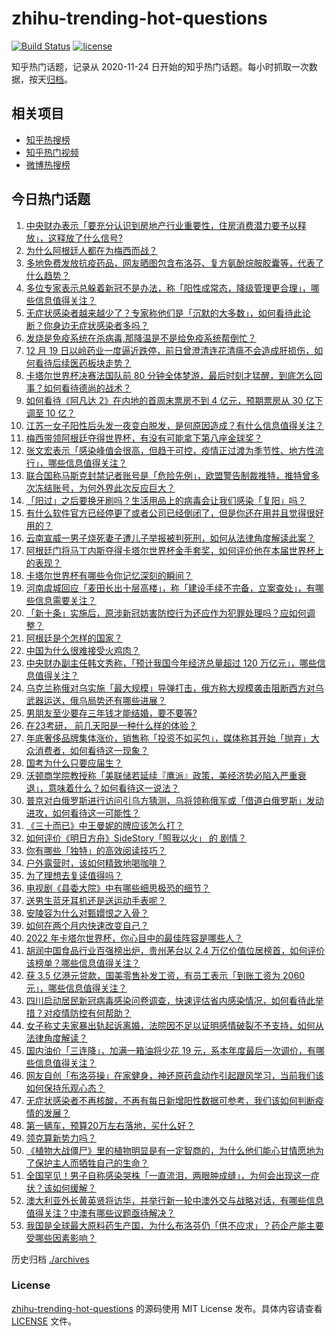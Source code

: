 # zhihu-trending-hot-questions

[![Build Status](https://github.com/justjavac/zhihu-trending-hot-questions/workflows/ci/badge.svg?branch=master)](https://github.com/justjavac/zhihu-trending-hot-questions/actions)
[![license](https://img.shields.io/github/license/justjavac/zhihu-trending-hot-questions)](https://github.com/justjavac/zhihu-trending-hot-questions/blob/master/LICENSE)

知乎热门话题，记录从 2020-11-24
日开始的知乎热门话题。每小时抓取一次数据，按天[归档](./archives)。

## 相关项目

- [知乎热搜榜](https://github.com/justjavac/zhihu-trending-top-search)
- [知乎热门视频](https://github.com/justjavac/zhihu-trending-hot-video)
- [微博热搜榜](https://github.com/justjavac/weibo-trending-hot-search)

## 今日热门话题

<!-- BEGIN -->
<!-- 最后更新时间 Tue Dec 20 2022 02:21:43 GMT+0800 (China Standard Time) -->

1. [中央财办表示「要充分认识到房地产行业重要性，住房消费潜力要予以释放」，这释放了什么信号?](https://www.zhihu.com/question/573073236)
1. [为什么阿根廷人都在为梅西而战？](https://www.zhihu.com/question/573022595)
1. [多地免费发放抗疫药品，网友晒图包含布洛芬、复方氨酚烷胺胶囊等，代表了什么趋势？](https://www.zhihu.com/question/572951937)
1. [多位专家表示总躲着新冠不是办法，称「阳性成常态，降级管理更合理」，哪些信息值得关注？](https://www.zhihu.com/question/573060602)
1. [无症状感染者越来越少了？专家称他们是「沉默的大多数」，如何看待此论断？你身边无症状感染者多吗？](https://www.zhihu.com/question/572958813)
1. [发烧是免疫系统在杀病毒,那降温是不是给免疫系统帮倒忙？](https://www.zhihu.com/question/572749517)
1. [12 月 19 日以岭药业一度逼近跌停，前日曾澄清连花清瘟不会造成肝损伤，如何看待后续医药板块走势？](https://www.zhihu.com/question/573051629)
1. [卡塔尔世界杯决赛法国队前 80 分钟全体梦游，最后时刻才猛醒，到底怎么回事？如何看待德尚的战术？](https://www.zhihu.com/question/573042922)
1. [如何看待《阿凡达 2》在内地的首周末票房不到 4 亿元，预期票房从 30 亿下调至 10 亿？](https://www.zhihu.com/question/573107213)
1. [江苏一女子阳性后头发一夜变白脱发，是何原因造成？有什么信息值得关注？](https://www.zhihu.com/question/573110760)
1. [梅西带领阿根廷夺得世界杯，有没有可能拿下第八座金球奖？](https://www.zhihu.com/question/573059976)
1. [张文宏表示「感染峰值会很高，但趋于可控，疫情正过渡为季节性、地方性流行」，哪些信息值得关注？](https://www.zhihu.com/question/573050085)
1. [联合国称马斯克封禁记者账号是「危险先例」，欧盟警告制裁推特，推特曾多次冻结账号，为何外界此次反应巨大？](https://www.zhihu.com/question/572859221)
1. [「阳过」之后要换牙刷吗？生活用品上的病毒会让我们感染「复阳」吗？](https://www.zhihu.com/question/573032487)
1. [有什么软件官方已经停更了或者公司已经倒闭了，但是你还在用并且觉得很好用的？](https://www.zhihu.com/question/571445355)
1. [云南宣威一男子烧死妻子遭儿子举报被判死刑，如何从法律角度解读此案？](https://www.zhihu.com/question/572721954)
1. [阿根廷门将马丁内斯夺得卡塔尔世界杯金手套奖，如何评价他在本届世界杯上的表现？](https://www.zhihu.com/question/573023318)
1. [卡塔尔世界杯有哪些令你记忆深刻的瞬间？](https://www.zhihu.com/question/573023752)
1. [河南虞城回应「麦田长出十层高楼」，称「建设手续不完备，立案查处」，有哪些信息需要关注？](https://www.zhihu.com/question/573050099)
1. [「新十条」实施后，原涉新冠妨害防控行为还应作为犯罪处理吗？应如何调整？](https://www.zhihu.com/question/573008001)
1. [阿根廷是个怎样的国家？](https://www.zhihu.com/question/64495769)
1. [中国为什么很难接受火鸡肉？](https://www.zhihu.com/question/20638014)
1. [中央财办副主任韩文秀称，「预计我国今年经济总量超过 120 万亿元」，哪些信息值得关注？](https://www.zhihu.com/question/572875089)
1. [乌克兰称俄对乌实施「最大规模」导弹打击，俄方称大规模袭击阻断西方对乌武器运送，俄乌局势还有哪些进展？](https://www.zhihu.com/question/572849852)
1. [男朋友至少要存三年钱才能结婚，要不要等?](https://www.zhihu.com/question/570611872)
1. [在23考研， 前几天阳是一种什么样的体验？](https://www.zhihu.com/question/572687354)
1. [年底奢侈品牌集体涨价，销售称「投资不如买包」，媒体称其开始「抛弃」大众消费者，如何看待这一现象？](https://www.zhihu.com/question/572962952)
1. [国考为什么只要应届生？](https://www.zhihu.com/question/559500786)
1. [沃顿商学院教授称「美联储若延续『鹰派』政策，美经济势必陷入严重衰退」，意味着什么？如何看待这一说法？](https://www.zhihu.com/question/572861436)
1. [普京对白俄罗斯进行访问引乌方猜测，乌将领称俄军或「借道白俄罗斯」发动进攻，如何看待这一可能性？](https://www.zhihu.com/question/573070628)
1. [《三十而已》中王曼妮的牌应该怎么打？](https://www.zhihu.com/question/572258140)
1. [如何评价《明日方舟》SideStory「照我以火」 的 剧情？](https://www.zhihu.com/question/572528951)
1. [你有哪些「独特」的高效阅读技巧？](https://www.zhihu.com/question/53941811)
1. [户外露营时，该如何精致地喝咖啡？](https://www.zhihu.com/question/573084889)
1. [为了理想去复读值得吗？](https://www.zhihu.com/question/564792847)
1. [电视剧《县委大院》中有哪些细思极恐的细节？](https://www.zhihu.com/question/571232536)
1. [送男生蓝牙耳机还是送运动手表呢？](https://www.zhihu.com/question/572653405)
1. [安陵容为什么对甄嬛恨之入骨？](https://www.zhihu.com/question/454074878)
1. [如何在两个月内快速改变自己？](https://www.zhihu.com/question/451986493)
1. [2022 年卡塔尔世界杯，你心目中的最佳阵容是哪些人？](https://www.zhihu.com/question/572674159)
1. [胡润中国食品行业百强榜出炉，贵州茅台以 2.4 万亿价值位居榜首，如何评价该榜单？哪些信息值得关注？](https://www.zhihu.com/question/572972651)
1. [获 3.5 亿港元贷款，国美零售补发工资，有员工表示「到账工资为 2060 元」，哪些信息值得关注？](https://www.zhihu.com/question/572949612)
1. [四川启动居民新冠病毒感染问卷调查，快速评估省内感染情况，如何看待此举措？对疫情防控有何帮助？](https://www.zhihu.com/question/572958579)
1. [女子称丈夫家暴出轨起诉离婚，法院因不足以证明感情破裂不予支持，如何从法律角度解读？](https://www.zhihu.com/question/573059082)
1. [国内油价「三连降」，加满一箱油将少花 19 元，系本年度最后一次调价，有哪些信息值得关注？](https://www.zhihu.com/question/573128677)
1. [网友自创「布洛芬操」在家健身，神还原药盒动作引起跟风学习，当前我们该如何保持乐观心态？](https://www.zhihu.com/question/572983069)
1. [无症状感染者不再核酸，不再有每日新增阳性数据可参考，我们该如何判断疫情的发展？](https://www.zhihu.com/question/572992228)
1. [第一辆车，预算20万左右落地，买什么好？](https://www.zhihu.com/question/409850061)
1. [领克算新势力吗？](https://www.zhihu.com/question/567586102)
1. [《植物大战僵尸》里的植物明显是有一定智商的，为什么他们能心甘情愿地为了保护主人而牺牲自己的生命？](https://www.zhihu.com/question/553443537)
1. [全国罕见！男子自称感染哭株「一直流泪，两眼肿成缝」，为何会出现这一症状？该如何缓解？](https://www.zhihu.com/question/572986531)
1. [澳大利亚外长黄英贤将访华，并举行新一轮中澳外交与战略对话，有哪些信息值得关注？中澳有哪些议题亟待解决？](https://www.zhihu.com/question/573102672)
1. [我国是全球最大原料药生产国，为什么布洛芬仍「供不应求」？药企产能主要受哪些因素影响？](https://www.zhihu.com/question/572997237)

<!-- END -->

历史归档 [./archives](./archives)

### License

[zhihu-trending-hot-questions](https://github.com/justjavac/zhihu-trending-hot-questions)
的源码使用 MIT License 发布。具体内容请查看 [LICENSE](./LICENSE) 文件。
